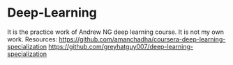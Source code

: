 # Deep-Learning
It is the practice work of Andrew NG deep learning course.
It is not my own work.
Resources: https://github.com/amanchadha/coursera-deep-learning-specialization
https://github.com/greyhatguy007/deep-learning-specialization
